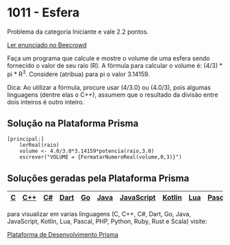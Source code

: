 # 1011 - Esfera

Problema da categoria Iniciante e vale 2.2 pontos.

[Ler enunciado no Beecrowd](https://www.beecrowd.com.br/judge/en/problems/view/1011)


Faça um programa que calcule e mostre o volume de uma esfera sendo fornecido o valor de seu raio (R). A fórmula para calcular o volume é: (4/3) * pi * R<sup>3</sup>. Considere (atribua) para pi o valor 3.14159.

Dica: Ao utilizar a fórmula, procure usar (4/3.0) ou (4.0/3), pois algumas linguagens (dentre elas o C++), assumem que o resultado da divisão entre dois inteiros é outro inteiro.

## Solução na Plataforma Prisma
``` 
[principal:]
    lerReal(raio)
    volume <- 4.0/3.0*3.14159*potencia(raio,3.0)
    escrever("VOLUME = {FormatarNumeroReal(volume,0,3)}")
```

## Soluções geradas pela Plataforma Prisma

|[C](https://www.prisma.dev.br/tela-demo-transpilado.html?idDemo=1011&Categoria=Iniciante&idTarget=1)|[C++](https://www.prisma.dev.br/tela-demo-transpilado.html?idDemo=1011&Categoria=Iniciante&idTarget=2)|[C#](https://www.prisma.dev.br/tela-demo-transpilado.html?idDemo=1011&Categoria=Iniciante&idTarget=3)|[Dart](https://www.prisma.dev.br/tela-demo-transpilado.html?idDemo=1011&Categoria=Iniciante&idTarget=4)|[Go](https://www.prisma.dev.br/tela-demo-transpilado.html?idDemo=1011&Categoria=Iniciante&idTarget=5)|[Java](https://www.prisma.dev.br/tela-demo-transpilado.html?idDemo=1011&Categoria=Iniciante&idTarget=6)|[JavaScript](https://www.prisma.dev.br/tela-demo-transpilado.html?idDemo=1011&Categoria=Iniciante&idTarget=7)|[Kotlin](https://www.prisma.dev.br/tela-demo-transpilado.html?idDemo=1011&Categoria=Iniciante&idTarget=8)|[Lua](https://www.prisma.dev.br/tela-demo-transpilado.html?idDemo=1011&Categoria=Iniciante&idTarget=9)|[Pascal](https://www.prisma.dev.br/tela-demo-transpilado.html?idDemo=1011&Categoria=Iniciante&idTarget=10)|[PHP](https://www.prisma.dev.br/tela-demo-transpilado.html?idDemo=1011&Categoria=Iniciante&idTarget=11)|[Python](https://www.prisma.dev.br/tela-demo-transpilado.html?idDemo=1011&Categoria=Iniciante&idTarget=12)|[Ruby](https://www.prisma.dev.br/tela-demo-transpilado.html?idDemo=1011&Categoria=Iniciante&idTarget=13)|[Rust](https://www.prisma.dev.br/tela-demo-transpilado.html?idDemo=1011&Categoria=Iniciante&idTarget=14)|[Scala](https://www.prisma.dev.br/tela-demo-transpilado.html?idDemo=1011&Categoria=Iniciante&idTarget=15)|
 --- | --- | --- | --- | --- | --- | --- | --- | --- | --- | --- | --- | --- | --- | --- |

para visualizar em varias linguagens (C, C++, C#, Dart, Go, Java, JavaScript, Kotlin, Lua, Pascal, PHP, Python, Ruby, Rust e Scala) visite:

[Plataforma de Desenvolvimento Prisma](https://www.prisma.dev.br/tela-demo.html?idDemo=1011&Categoria=Iniciante)
